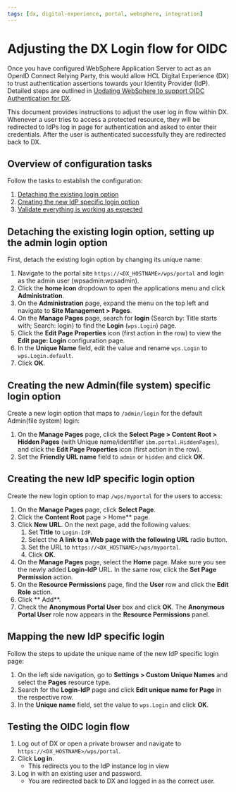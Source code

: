 ```yaml
---
tags: [dx, digital-experience, portal, websphere, integration]
---
```


# Adjusting the DX Login flow for OIDC

Once you have configured WebSphere Application Server to act as an OpenID Connect Relying Party, this would allow HCL Digital Experience (DX) to trust authentication assertions towards your Identity Provider (IdP). Detailed steps are outlined in [Updating WebSphere to support OIDC Authentication for DX](./dx-update-webshpere-for-oidc.md).

This document provides instructions to adjust the user log in flow within DX. Whenever a user tries to access a protected resource, they will be redirected to IdPs log in page for authentication and asked to enter their credentials. After the user is authenticated successfully they are redirected back to DX.

## Overview of configuration tasks

Follow the tasks to establish the configuration:

1. [Detaching the existing login option](#detaching-the-existing-login-option-setting-up-the-admin-login-option)
2. [Creating the new IdP specific login option](#creating-the-new-idp-specific-login-option)
3. [Validate everything is working as expected](#testing-the-oidc-login-flow)

## Detaching the existing login option, setting up the admin login option

First, detach the existing login option by changing its unique name:

1. Navigate to the portal site `https://<DX_HOSTNAME>/wps/portal` and login as the admin user (wpsadmin:wpsadmin).
2. Click the **home icon** dropdown to open the applications menu and click **Administration**.
1. On the **Administration** page, expand the menu on the top left and navigate to **Site Management > Pages**.
1. On the **Manage Pages** page, search for **login** (Search by: Title starts with; Search: login) to find the **Login** (`wps.Login`) page.
1. Click the **Edit Page Properties** icon (first action in the row) to view the **Edit page: Login** configuration page.
1. In the **Unique Name** field, edit the value and rename `wps.Login` to `wps.Login.default`.
1. Click **OK**.

## Creating the new Admin(file system) specific login option

Create a new login option that maps to `/admin/login` for the default Admin(file system) login:

1. On the **Manage Pages** page, click the **Select Page > Content Root > Hidden Pages** (with Unique name/identifier `ibm.portal.HiddenPages`), and click the **Edit Page Properties** icon (first action in the row).
2. Set the **Friendly URL name** field to `admin` or `hidden` and click **OK**.

## Creating the new IdP specific login option

Create the new login option to map `/wps/myportal` for the users to access:

1. On the **Manage Pages** page, click **Select Page**.
2. Click the **Content Root** page > Home** page.
3. Click **New URL**. On the next page, add the following values:
      1. Set **Title** to `Login-IdP`.
     2. Select the **A link to a Web page with the following URL** radio button.
     3. Set the URL to `https://<DX_HOSTNAME>/wps/myportal`.
     4. Click **OK**.
4. On the **Manage Pages** page, select the **Home** page. Make sure you see the newly added **Login-IdP** URL. In the same row, click the **Set Page Permission** action.
5. On the **Resource Permissions** page, find the **User** row and click the **Edit Role** action.
6. Click ** Add**.
1. Check the **Anonymous Portal User** box and click **OK**. The **Anonymous Portal User** role now appears in the **Resource Permissions** panel.

## Mapping the new IdP specific login

Follow the steps to update the unique name of the new IdP specific login page:

1. On the left side navigation, go to **Settings > Custom Unique Names** and select the **Pages** resource type.
2. Search for the **Login-IdP** page and click **Edit unique name for Page** in the respective row.
3. In the **Unique name** field, set the value to `wps.Login` and click **OK**.

## Testing the OIDC login flow

1. Log out of DX or open a private browser and navigate to `https://<DX_HOSTNAME>/wps/portal`.
2. Click **Log in**.
    - This redirects you to the IdP instance log in view
1. Log in with an existing user and password.
    - You are redirected back to DX and logged in as the correct user.
